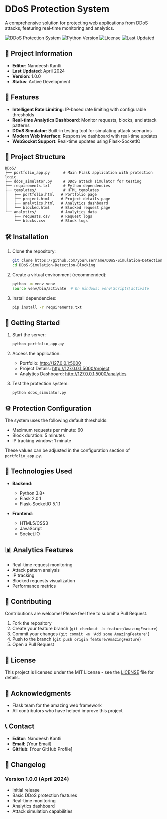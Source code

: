 # DDoS Protection System

A comprehensive solution for protecting web applications from DDoS attacks, featuring real-time monitoring and analytics.

![DDoS Protection System](https://img.shields.io/badge/status-active-success.svg)
![Python Version](https://img.shields.io/badge/python-3.8%2B-blue.svg)
![License](https://img.shields.io/badge/license-MIT-green.svg)
![Last Updated](https://img.shields.io/badge/last%20updated-April%202024-blue.svg)

## 📝 Project Information

- **Editor**: Nandeesh Kantli
- **Last Updated**: April 2024
- **Version**: 1.0.0
- **Status**: Active Development

## 🚀 Features

- **Intelligent Rate Limiting**: IP-based rate limiting with configurable thresholds
- **Real-time Analytics Dashboard**: Monitor requests, blocks, and attack patterns
- **DDoS Simulator**: Built-in testing tool for simulating attack scenarios
- **Modern Web Interface**: Responsive dashboard with real-time updates
- **WebSocket Support**: Real-time updates using Flask-SocketIO

## 📁 Project Structure

```
DDoS/
├── portfolio_app.py      # Main Flask application with protection logic
├── ddos_simulator.py     # DDoS attack simulator for testing
├── requirements.txt      # Python dependencies
├── templates/            # HTML templates
│   ├── portfolio.html   # Portfolio page
│   ├── project.html     # Project details page
│   ├── analytics.html   # Analytics dashboard
│   └── blocked.html     # Blocked request page
└── analytics/           # Analytics data
    ├── requests.csv     # Request logs
    └── blocks.csv       # Block logs
```

## 🛠️ Installation

1. Clone the repository:
   ```bash
   git clone https://github.com/yourusername/DDoS-Simulation-Detection-Blocking.git
   cd DDoS-Simulation-Detection-Blocking
   ```

2. Create a virtual environment (recommended):
   ```bash
   python -m venv venv
   source venv/bin/activate  # On Windows: venv\Scripts\activate
   ```

3. Install dependencies:
   ```bash
   pip install -r requirements.txt
   ```

## 🚀 Getting Started

1. Start the server:
   ```bash
   python portfolio_app.py
   ```

2. Access the application:
   - Portfolio: http://127.0.0.1:5000
   - Project Details: http://127.0.0.1:5000/project
   - Analytics Dashboard: http://127.0.0.1:5000/analytics

3. Test the protection system:
   ```bash
   python ddos_simulator.py
   ```

## ⚙️ Protection Configuration

The system uses the following default thresholds:
- Maximum requests per minute: 60
- Block duration: 5 minutes
- IP tracking window: 1 minute

These values can be adjusted in the configuration section of `portfolio_app.py`.

## 🔧 Technologies Used

- **Backend**:
  - Python 3.8+
  - Flask 2.0.1
  - Flask-SocketIO 5.1.1

- **Frontend**:
  - HTML5/CSS3
  - JavaScript
  - Socket.IO

## 📊 Analytics Features

- Real-time request monitoring
- Attack pattern analysis
- IP tracking
- Blocked requests visualization
- Performance metrics

## 🤝 Contributing

Contributions are welcome! Please feel free to submit a Pull Request.

1. Fork the repository
2. Create your feature branch (`git checkout -b feature/AmazingFeature`)
3. Commit your changes (`git commit -m 'Add some AmazingFeature'`)
4. Push to the branch (`git push origin feature/AmazingFeature`)
5. Open a Pull Request

## 📝 License

This project is licensed under the MIT License - see the [LICENSE](LICENSE) file for details.

## 🙏 Acknowledgments

- Flask team for the amazing web framework
- All contributors who have helped improve this project

## 📞 Contact

- **Editor**: Nandeesh Kantli
- **Email**: [Your Email]
- **GitHub**: [Your GitHub Profile]

## 📅 Changelog

### Version 1.0.0 (April 2024)
- Initial release
- Basic DDoS protection features
- Real-time monitoring
- Analytics dashboard
- Attack simulation capabilities 